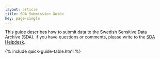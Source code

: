 ```yaml
---
layout: article
title: SDA Submission Guide
key: page-single
---
```


This guide describes how to submit data to the Swedish Sensitive Data
Archive (SDA). If you have questions or comments, please write to the
<a href="mailto:">SDA Helpdesk</a>.

{% include quick-guide-table.html %}

